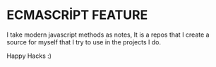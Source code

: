 # ECMASCRİPT FEATURE

I take modern javascript methods as notes,
It is a repos that I create a source for myself that I try to use in the projects I do.

Happy Hacks :)
